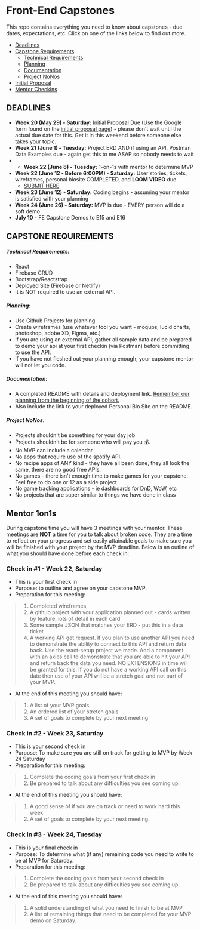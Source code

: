 # Front-End Capstones

This repo contains everything you need to know about capstones - due dates, expectations, etc.  Click on one of the links below to find out more.

- [Deadlines](#deadlines)
- [Capstone Requirements](#capstone-requirements)
  - [Technical Requirements](#technical-requirements)
  - [Planning](#planning)
  - [Documentation](#documentation)
  - [Project NoNos](#project-nonos)
- [Initial Proposal](02_initial-proposal.md)
- [Mentor Checkins](#mentor-1on1s)


## DEADLINES
* **Week 20 (May 29) - Saturday:** Initial Proposal Due (Use the Google form found on the [initial proposal page](./02_initial-proposal.md)) - please don't wait until the actual due date for this.  Get it in this weekend before someone else takes your topic.
* **Week 21 (June 1) - Tuesday:** Project ERD AND if using an API, Postman Data Examples due - again get this to me ASAP so nobody needs to wait
* * **Week 22 (June 8) - Tuesday:** 1-on-1s with mentor to determine MVP
* **Week 22 (June 12 - Before 6:00PM) - Saturday:** User stories, tickets, wireframes, personal biosite COMPLETED, and **LOOM VIDEO** due
  - [SUBMIT HERE](https://forms.gle/KZkhQwUgrSErZhDV6)
* **Week 23 (June 12) - Saturday:** Coding begins - assuming your mentor is satisfied with your planning
* **Week 24 (June 26) - Saturday:** MVP is due - EVERY person will do a soft demo
* **July 10** - FE Capstone Demos to E15 and E16

## CAPSTONE REQUIREMENTS
##### Technical Requirements:
* React
* Firebase CRUD
* Bootstrap/Reactstrap
* Deployed Site (Firebase or Netlify)
* It is NOT required to use an external API.

##### Planning:
* Use Github Projects for planning
* Create wireframes (use whatever tool you want - moqups, lucid charts, photoshop, adobe XD, Figma, etc.)
* If you are using an external API, gather all sample data and be prepared to demo your api at your first checkin (via Postman) before committing to use the API.
* If you have not fleshed out your planning enough, your capstone mentor will not let you code.

##### Documentation:
* A completed README with details and deployment link. [Remember our planning from the beginning of the cohort.](https://github.com/nss-nightclass-projects/team-planning)
* Also include the link to your deployed Personal Bio Site on the README.

##### Project NoNos:
* Projects shouldn't be something for your day job
* Projects shouldn't be for someone who will pay you :moneybag:.
* No MVP can include a calendar
* No apps that require use of the spotify API.
* No recipe apps of ANY kind - they have all been done, they all look the same, there are no good free APIs.
* No games - there isn't enough time to make games for your capstone.  Feel free to do one or 12 as a side project
* No game tracking applications - ie dashboards for DnD, WoW, etc
* No projects that are super similar to things we have done in class

## Mentor 1on1s
During capstone time you will have 3 meetings with your mentor. These meetings are **NOT** a time for you to talk about broken code.  They are a time to reflect on your progress and set easily attainable goals to make sure you will be finished with your project by the MVP deadline.  Below is an outline of what you should have done before each check in:

### Check in #1 - Week 22, Saturday
* This is your first check in
* Purpose: to outline and agree on your capstone MVP.
* Preparation for this meeting:
> 1. Completed wireframes
> 1. A github project with your application planned out - cards written by feature, lots of detail in each card
> 1. Some sample JSON that matches your ERD - put this in a data ticket
> 1. A working API get request.  If you plan to use another API you need to demonstrate the ability to connect to this API and return data back.  Use the react-setup project we made.  Add a component with an axios call to demonstrate that you are able to hit your API and return back the data you need.  NO EXTENSIONS in time will be granted for this.  If you do not have a working API call on this date then use of your API will be a stretch goal and not part of your MVP.
* At the end of this meeting you should have:
> 1. A list of your MVP goals
> 1. An ordered list of your stretch goals
> 1. A set of goals to complete by your next meeting

### Check in #2 - Week 23, Saturday
* This is your second check in
* Purpose: To make sure you are still on track for getting to MVP by Week 24 Saturday
* Preparation for this meeting:
> 1. Complete the coding goals from your first check in
> 1. Be prepared to talk about any difficulties you see coming up.
* At the end of this meeting you should have:
> 1. A good sense of if you are on track or need to work hard this week
> 1. A set of goals to complete by your next meeting.

### Check in #3 - Week 24, Tuesday
* This is your final check in
* Purpose: To determine what (if any) remaining code you need to write to be at MVP for Saturday.
* Preparation for this meeting:
> 1. Complete the coding goals from your second check in
> 1. Be prepared to talk about any difficulties you see coming up.
* At the end of this meeting you should have:
> 1. A solid understanding of what you need to finish to be at MVP
> 1. A list of remaining things that need to be completed for your MVP demo on Saturday.



